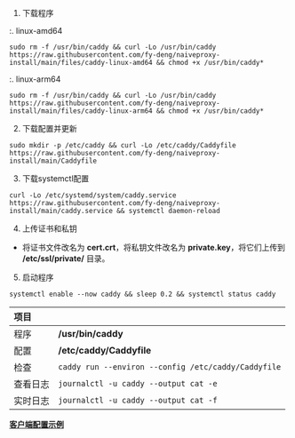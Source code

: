 
1. 下载程序

:. linux-amd64

```
sudo rm -f /usr/bin/caddy && curl -Lo /usr/bin/caddy https://raw.githubusercontent.com/fy-deng/naiveproxy-install/main/files/caddy-linux-amd64 && chmod +x /usr/bin/caddy*
```

:. linux-arm64

```
sudo rm -f /usr/bin/caddy && curl -Lo /usr/bin/caddy https://raw.githubusercontent.com/fy-deng/naiveproxy-install/main/files/caddy-linux-arm64 && chmod +x /usr/bin/caddy*
```

2. 下载配置并更新

```
sudo mkdir -p /etc/caddy && curl -Lo /etc/caddy/Caddyfile https://raw.githubusercontent.com/fy-deng/naiveproxy-install/main/Caddyfile
```

3. 下载systemctl配置

```
curl -Lo /etc/systemd/system/caddy.service https://raw.githubusercontent.com/fy-deng/naiveproxy-install/main/caddy.service && systemctl daemon-reload
```

4. 上传证书和私钥

- 将证书文件改名为 **cert.crt**，将私钥文件改名为 **private.key**，将它们上传到 **/etc/ssl/private/** 目录。

5. 启动程序

```
systemctl enable --now caddy && sleep 0.2 && systemctl status caddy
```

| 项目 | |
| :--- | :--- |
| 程序 | **/usr/bin/caddy** |
| 配置 | **/etc/caddy/Caddyfile** |
| 检查 | `caddy run --environ --config /etc/caddy/Caddyfile` |
| 查看日志 | `journalctl -u caddy --output cat -e` |
| 实时日志 | `journalctl -u caddy --output cat -f` |

[**客户端配置示例**](https://raw.githubusercontent.com/fy-deng/naiveproxy-install/main/client.json)
